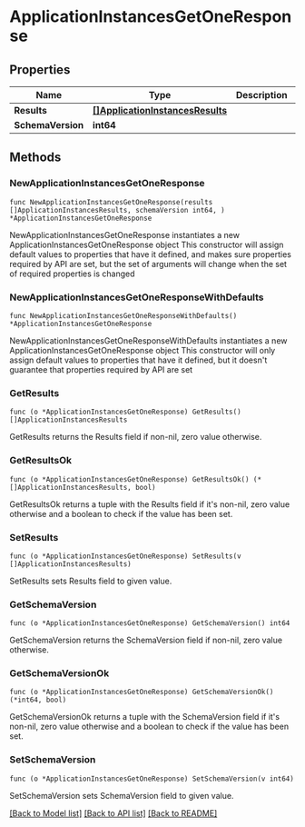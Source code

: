 # ApplicationInstancesGetOneResponse

## Properties

Name | Type | Description | Notes
------------ | ------------- | ------------- | -------------
**Results** | [**[]ApplicationInstancesResults**](ApplicationInstancesResults.md) |  | 
**SchemaVersion** | **int64** |  | 

## Methods

### NewApplicationInstancesGetOneResponse

`func NewApplicationInstancesGetOneResponse(results []ApplicationInstancesResults, schemaVersion int64, ) *ApplicationInstancesGetOneResponse`

NewApplicationInstancesGetOneResponse instantiates a new ApplicationInstancesGetOneResponse object
This constructor will assign default values to properties that have it defined,
and makes sure properties required by API are set, but the set of arguments
will change when the set of required properties is changed

### NewApplicationInstancesGetOneResponseWithDefaults

`func NewApplicationInstancesGetOneResponseWithDefaults() *ApplicationInstancesGetOneResponse`

NewApplicationInstancesGetOneResponseWithDefaults instantiates a new ApplicationInstancesGetOneResponse object
This constructor will only assign default values to properties that have it defined,
but it doesn't guarantee that properties required by API are set

### GetResults

`func (o *ApplicationInstancesGetOneResponse) GetResults() []ApplicationInstancesResults`

GetResults returns the Results field if non-nil, zero value otherwise.

### GetResultsOk

`func (o *ApplicationInstancesGetOneResponse) GetResultsOk() (*[]ApplicationInstancesResults, bool)`

GetResultsOk returns a tuple with the Results field if it's non-nil, zero value otherwise
and a boolean to check if the value has been set.

### SetResults

`func (o *ApplicationInstancesGetOneResponse) SetResults(v []ApplicationInstancesResults)`

SetResults sets Results field to given value.


### GetSchemaVersion

`func (o *ApplicationInstancesGetOneResponse) GetSchemaVersion() int64`

GetSchemaVersion returns the SchemaVersion field if non-nil, zero value otherwise.

### GetSchemaVersionOk

`func (o *ApplicationInstancesGetOneResponse) GetSchemaVersionOk() (*int64, bool)`

GetSchemaVersionOk returns a tuple with the SchemaVersion field if it's non-nil, zero value otherwise
and a boolean to check if the value has been set.

### SetSchemaVersion

`func (o *ApplicationInstancesGetOneResponse) SetSchemaVersion(v int64)`

SetSchemaVersion sets SchemaVersion field to given value.



[[Back to Model list]](../README.md#documentation-for-models) [[Back to API list]](../README.md#documentation-for-api-endpoints) [[Back to README]](../README.md)


